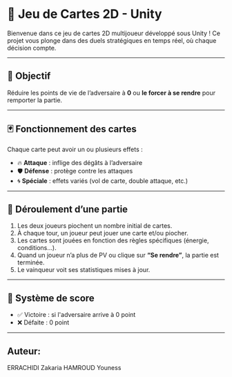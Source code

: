 # 🎴 Jeu de Cartes 2D - Unity

Bienvenue dans ce jeu de cartes 2D multijoueur développé sous Unity ! Ce projet vous plonge dans des duels stratégiques en temps réel, où chaque décision compte.

---

## 🎯 Objectif

Réduire les points de vie de l’adversaire à **0** ou **le forcer à se rendre** pour remporter la partie.

---

## 🃏 Fonctionnement des cartes

Chaque carte peut avoir un ou plusieurs effets :
- 🔥 **Attaque** : inflige des dégâts à l’adversaire
- 🛡️ **Défense** : protège contre les attaques
- 🌀 **Spéciale** : effets variés (vol de carte, double attaque, etc.)

---

## 🔁 Déroulement d’une partie

1. Les deux joueurs piochent un nombre initial de cartes.
2. À chaque tour, un joueur peut jouer une carte et/ou piocher.
3. Les cartes sont jouées en fonction des règles spécifiques (énergie, conditions...).
4. Quand un joueur n’a plus de PV ou clique sur **“Se rendre”**, la partie est terminée.
5. Le vainqueur voit ses statistiques mises à jour.

---

## 🧠 Système de score

- ✅ Victoire : si l'adversaire arrive à 0 point
- ❌ Défaite : 0 point

---

## Auteur: 
ERRACHIDI Zakaria
HAMROUD Youness
